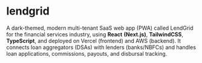 # lendgrid
A dark-themed, modern multi-tenant SaaS web app (PWA) called LendGrid for the financial services industry, using **React** **(Next.js)**, **TailwindCSS**, **TypeScript**, and deployed on Vercel (frontend) and AWS (backend). It connects loan aggregators (DSAs) with lenders (banks/NBFCs) and handles loan applications, commissions, payouts, and disbursal tracking.

